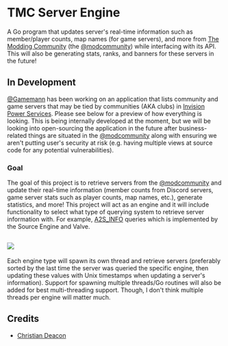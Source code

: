 # TMC Server Engine
A Go program that updates server's real-time information such as member/player counts, map names (for game servers), and more from [The Modding Community](https://moddingcommunity.com/) (the [@modcommunity](https://github.com/modcommunity)) while interfacing with its API. This will also be generating stats, ranks, and banners for these servers in the future!

## In Development
[@Gamemann](https://github.com/gamemann) has been working on an application that lists community and game servers that may be tied by communities (AKA clubs) in [Invision Power Services](https://invisioncommunity.com/). Please see below for a preview of how everything is looking. This is being internally developed at the moment, but we will be looking into open-sourcing the application in the future after business-related things are situated in the [@modcommunity](https://github.com/modcommunity) along with ensuring we aren't putting user's security at risk (e.g. having multiple views at source code for any potential vulnerabilities).

### Goal
The goal of this project is to retrieve servers from the [@modcommunity](https://github.com/modcommunity) and update their real-time information (member counts from Discord servers, game server stats such as player counts, map names, etc.), generate statistics, and more! This project will act as an engine and it will include functionality to select what type of querying system to retrieve server information with. For example, [A2S_INFO](https://developer.valvesoftware.com/wiki/Server_queries) queries which is implemented by the Source Engine and Valve.

## <a href="https://moddingcommunity.com/" target="_blank"><img src="misc/goal_hd.gif" data-canonical-src="https://github.com/gamemann/tmc-servers-engine/misc/goal_hd.gif" /></a>

Each engine type will spawn its own thread and retrieve servers (preferably sorted by the last time the server was queried the specific engine, then updating these values with Unix timestamps when updating a server's information). Support for spawning multiple threads/Go routines will also be added for best multi-threading support. Though, I don't think multiple threads per engine will matter much.

## Credits
* [Christian Deacon](https://github.com/gamemann)